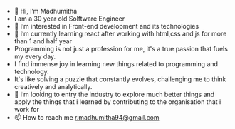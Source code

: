 - 👋 Hi, I’m Madhumitha
- I am a 30 year old Solftware Engineer
- 👀 I’m interested in Front-end development and its technologies
- 🌱 I’m currently learning react after working with html,css and js for more than 1 and half year
- Programming is not just a profession for me, it's a true passion that fuels my every day.
- I find immense joy in learning new things related to programming and technology.
- It's like solving a puzzle that constantly evolves, challenging me to think creatively and analytically.
- 💞️ I’m looking to entry the industry to explore much better things and apply the things that i learned by contributing to the organisation that i work for
- 📫 How to reach me r.madhumitha94@gmail.com

<!---
Madhumitha-2410/Madhumitha-2410 is a ✨ special ✨ repository because its `README.md` (this file) appears on your GitHub profile.
You can click the Preview link to take a look at your changes.
--->
